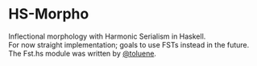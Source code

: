 # HS-Morpho

Inflectional morphology with Harmonic Serialism in Haskell.\
For now straight implementation; goals to use FSTs instead in the future.\
The Fst.hs module was written by [@toluene](https://github.com/toluene).